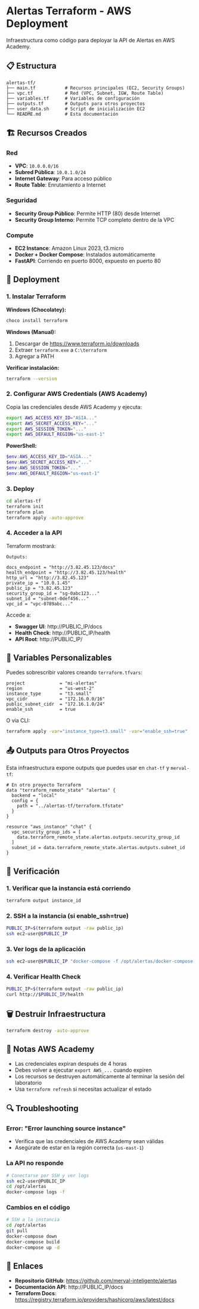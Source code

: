 # Alertas Terraform - AWS Deployment

Infraestructura como código para deployar la API de Alertas en AWS Academy.

## 📋 Estructura

```
alertas-tf/
├── main.tf           # Recursos principales (EC2, Security Groups)
├── vpc.tf            # Red (VPC, Subnet, IGW, Route Table)
├── variables.tf      # Variables de configuración
├── outputs.tf        # Outputs para otros proyectos
├── user_data.sh      # Script de inicialización EC2
└── README.md         # Esta documentación
```

## 🏗️ Recursos Creados

### Red
- **VPC**: `10.0.0.0/16`
- **Subred Pública**: `10.0.1.0/24`
- **Internet Gateway**: Para acceso público
- **Route Table**: Enrutamiento a Internet

### Seguridad
- **Security Group Público**: Permite HTTP (80) desde Internet
- **Security Group Interno**: Permite TCP completo dentro de la VPC

### Compute
- **EC2 Instance**: Amazon Linux 2023, t3.micro
- **Docker + Docker Compose**: Instalados automáticamente
- **FastAPI**: Corriendo en puerto 8000, expuesto en puerto 80

## 🚀 Deployment

### 1. Instalar Terraform

**Windows (Chocolatey):**
```powershell
choco install terraform
```

**Windows (Manual):**
1. Descargar de https://www.terraform.io/downloads
2. Extraer `terraform.exe` a `C:\terraform`
3. Agregar a PATH

**Verificar instalación:**
```bash
terraform --version
```

### 2. Configurar AWS Credentials (AWS Academy)

Copia las credenciales desde AWS Academy y ejecuta:

```bash
export AWS_ACCESS_KEY_ID="ASIA..."
export AWS_SECRET_ACCESS_KEY="..."
export AWS_SESSION_TOKEN="..."
export AWS_DEFAULT_REGION="us-east-1"
```

**PowerShell:**
```powershell
$env:AWS_ACCESS_KEY_ID="ASIA..."
$env:AWS_SECRET_ACCESS_KEY="..."
$env:AWS_SESSION_TOKEN="..."
$env:AWS_DEFAULT_REGION="us-east-1"
```

### 3. Deploy

```bash
cd alertas-tf
terraform init
terraform plan
terraform apply -auto-approve
```

### 4. Acceder a la API

Terraform mostrará:
```
Outputs:

docs_endpoint = "http://3.82.45.123/docs"
health_endpoint = "http://3.82.45.123/health"
http_url = "http://3.82.45.123"
private_ip = "10.0.1.45"
public_ip = "3.82.45.123"
security_group_id = "sg-0abc123..."
subnet_id = "subnet-0def456..."
vpc_id = "vpc-0789abc..."
```

Accede a:
- **Swagger UI**: http://PUBLIC_IP/docs
- **Health Check**: http://PUBLIC_IP/health
- **API Root**: http://PUBLIC_IP/

## 🔧 Variables Personalizables

Puedes sobrescribir valores creando `terraform.tfvars`:

```hcl
project             = "mi-alertas"
region              = "us-west-2"
instance_type       = "t3.small"
vpc_cidr            = "172.16.0.0/16"
public_subnet_cidr  = "172.16.1.0/24"
enable_ssh          = true
```

O via CLI:
```bash
terraform apply -var="instance_type=t3.small" -var="enable_ssh=true"
```

## 📤 Outputs para Otros Proyectos

Esta infraestructura expone outputs que puedes usar en `chat-tf` y `merval-tf`:

```hcl
# En otro proyecto Terraform
data "terraform_remote_state" "alertas" {
  backend = "local"
  config = {
    path = "../alertas-tf/terraform.tfstate"
  }
}

resource "aws_instance" "chat" {
  vpc_security_group_ids = [
    data.terraform_remote_state.alertas.outputs.security_group_id
  ]
  subnet_id = data.terraform_remote_state.alertas.outputs.subnet_id
}
```

## 🧪 Verificación

### 1. Verificar que la instancia está corriendo
```bash
terraform output instance_id
```

### 2. SSH a la instancia (si enable_ssh=true)
```bash
PUBLIC_IP=$(terraform output -raw public_ip)
ssh ec2-user@$PUBLIC_IP
```

### 3. Ver logs de la aplicación
```bash
ssh ec2-user@$PUBLIC_IP "docker-compose -f /opt/alertas/docker-compose.yml logs"
```

### 4. Verificar Health Check
```bash
PUBLIC_IP=$(terraform output -raw public_ip)
curl http://$PUBLIC_IP/health
```

## 🗑️ Destruir Infraestructura

```bash
terraform destroy -auto-approve
```

## 📝 Notas AWS Academy

- Las credenciales expiran después de 4 horas
- Debes volver a ejecutar `export AWS_...` cuando expiren
- Los recursos se destruyen automáticamente al terminar la sesión del laboratorio
- Usa `terraform refresh` si necesitas actualizar el estado

## 🔍 Troubleshooting

### Error: "Error launching source instance"
- Verifica que las credenciales de AWS Academy sean válidas
- Asegúrate de estar en la región correcta (`us-east-1`)

### La API no responde
```bash
# Conectarse por SSH y ver logs
ssh ec2-user@PUBLIC_IP
cd /opt/alertas
docker-compose logs -f
```

### Cambios en el código
```bash
# SSH a la instancia
cd /opt/alertas
git pull
docker-compose down
docker-compose build
docker-compose up -d
```

## 🔗 Enlaces

- **Repositorio GitHub**: https://github.com/merval-inteligente/alertas
- **Documentación API**: http://PUBLIC_IP/docs
- **Terraform Docs**: https://registry.terraform.io/providers/hashicorp/aws/latest/docs
